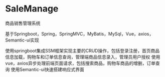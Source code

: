 # SaleManage

商品销售管理系统

基于Springboot，Spring，SpringMVC，MyBatis，MySql，Vue，axios，Semantic-ui实现

使用springboot集成SSM框架实现主要的CRUD操作，包括登录注册，首页商品信息加载，购物车和订单信息查询，管理端商品信息录入，管理员用户授权
使用vue，axios异步处理前端页面请求，包括搜索商品，购物车商品的增删，订单查询
使用Semantic-ui快速搭建响应式界面

